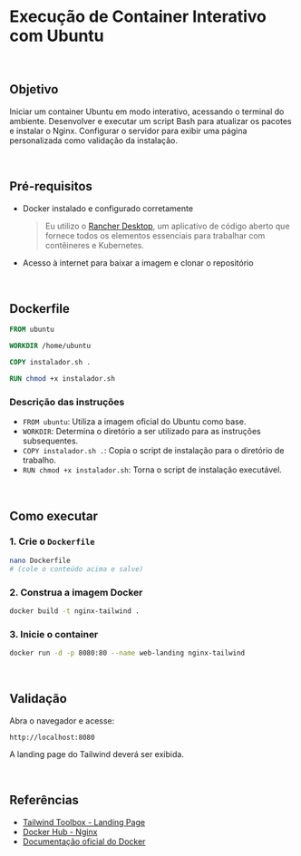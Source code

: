 # Execução de Container Interativo com Ubuntu

<br>

## Objetivo

Iniciar um container Ubuntu em modo interativo, acessando o terminal do ambiente. Desenvolver e executar um script Bash para atualizar os pacotes e instalar o Nginx. Configurar o servidor para exibir uma página personalizada como validação da instalação.

<br>

## Pré-requisitos

- Docker instalado e configurado corretamente
    > Eu utilizo o [Rancher Desktop](https://rancherdesktop.io/), um aplicativo de código aberto que fornece todos os elementos essenciais para trabalhar com contêineres e Kubernetes.
- Acesso à internet para baixar a imagem e clonar o repositório

<br>

## Dockerfile



```Dockerfile
FROM ubuntu

WORKDIR /home/ubuntu

COPY instalador.sh .

RUN chmod +x instalador.sh
```


### Descrição das instruções

- `FROM ubuntu`: Utiliza a imagem oficial do Ubuntu como base.
- `WORKDIR`: Determina o diretório a ser utilizado para as instruções subsequentes.
- `COPY instalador.sh .`: Copia o script de instalação para o diretório de trabalho.
- `RUN chmod +x instalador.sh`: Torna o script de instalação executável.

<br>

## Como executar

### 1. Crie o `Dockerfile`

```bash
nano Dockerfile
# (cole o conteúdo acima e salve)
```

### 2. Construa a imagem Docker

```bash
docker build -t nginx-tailwind .
```

### 3. Inicie o container

```bash
docker run -d -p 8080:80 --name web-landing nginx-tailwind
```

<br>

## Validação

Abra o navegador e acesse:

```
http://localhost:8080
```

A landing page do Tailwind deverá ser exibida.

<br>

## Referências

- [Tailwind Toolbox - Landing Page](https://github.com/tailwindtoolbox/Landing-Page)
- [Docker Hub - Nginx](https://hub.docker.com/_/nginx)
- [Documentação oficial do Docker](https://docs.docker.com/)
